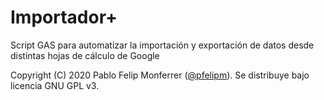 # Importador+
Script GAS para automatizar la importación y exportación de datos desde distintas hojas de cálculo de Google





Copyright (C) 2020 Pablo Felip Monferrer (<a href="https://twitter.com/pfelipm">@pfelipm</a>).
Se distribuye bajo licencia GNU GPL v3.
